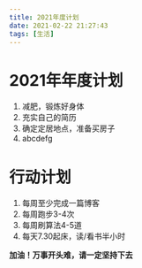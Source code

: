 ```yaml
---
title: 2021年度计划
date: 2021-02-22 21:27:43
tags: [生活]
---
```

# 2021年年度计划
1. 减肥，锻炼好身体
2. 充实自己的简历
3. 确定定居地点，准备买房子
4. abcdefg

# 行动计划
1. 每周至少完成一篇博客
2. 每周跑步3-4次
3. 每周刷算法4-5道
4. 每天7.30起床，读/看书半小时

**加油！万事开头难，请一定坚持下去**


